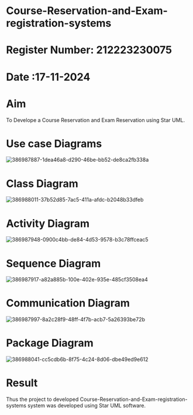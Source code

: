 # Course-Reservation-and-Exam-registration-systems
# Register Number: 212223230075
# Date :17-11-2024
# Aim
To Develope a Course Reservation and Exam Reservation using Star UML.
# Use case Diagrams

![386987887-1dea46a8-d290-46be-bb52-de8ca2fb338a](https://github.com/user-attachments/assets/431d39f2-ae44-4719-914c-522af1ba61de)



# Class Diagram

![386988011-37b52d85-7ac5-411a-afdc-b2048b33dfeb](https://github.com/user-attachments/assets/47e6b796-484f-4db1-8aa6-675d5719bbba)



# Activity Diagram

![386987948-0900c4bb-de84-4d53-9578-b3c78ffceac5](https://github.com/user-attachments/assets/12a93d09-999d-4e61-a283-13eb961085f6)



# Sequence Diagram
![386987917-a82a885b-100e-402e-935e-485cf3508ea4](https://github.com/user-attachments/assets/0de919a9-db59-4c10-a92a-5e5a3523ea67)


# Communication Diagram
![386987997-8a2c28f9-48ff-4f7b-acb7-5a26393be72b](https://github.com/user-attachments/assets/be3ac379-6447-4dc8-a719-f6c4e49b0cc3)


# Package Diagram
![386988041-cc5cdb6b-8f75-4c24-8d06-dbe49ed9e612](https://github.com/user-attachments/assets/369303c2-ae69-4ab0-87e1-ba442fe9fc47)




# Result
Thus the project to developed Course-Reservation-and-Exam-registration-systems system was developed using Star UML software.
